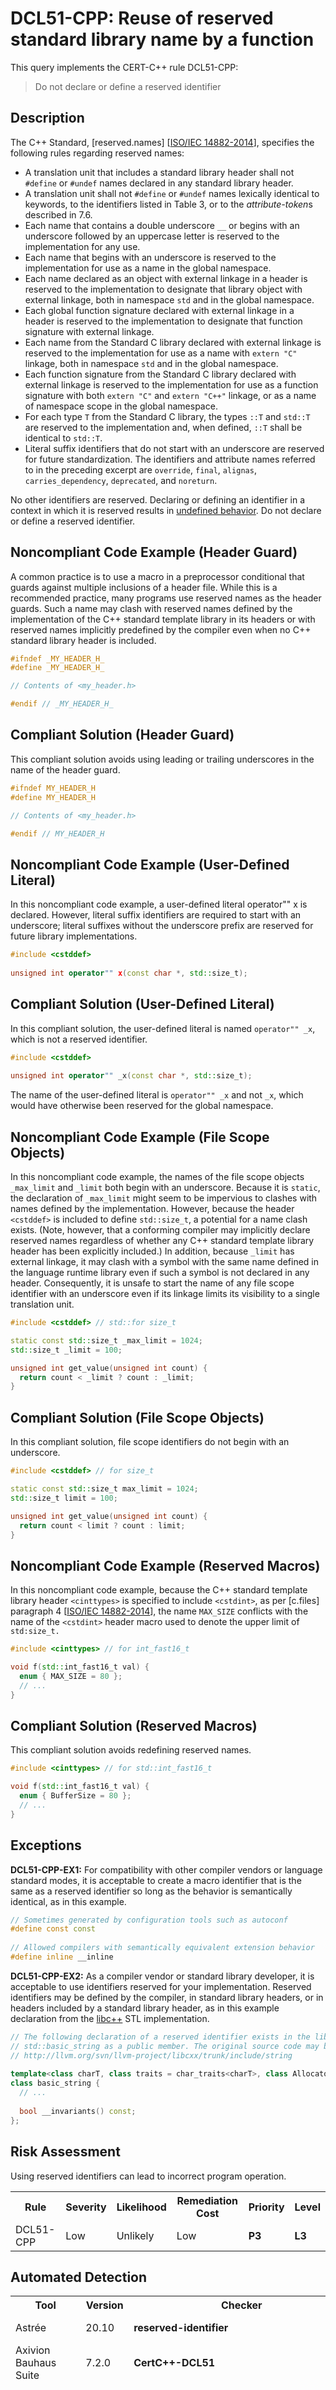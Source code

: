 # DCL51-CPP: Reuse of reserved standard library name by a function

This query implements the CERT-C++ rule DCL51-CPP:

> Do not declare or define a reserved identifier



## Description

The C++ Standard, \[reserved.names\] \[[ISO/IEC 14882-2014](https://wiki.sei.cmu.edu/confluence/display/cplusplus/AA.+Bibliography#AA.Bibliography-ISO%2FIEC14882-2014)\], specifies the following rules regarding reserved names:

> 

* A translation unit that includes a standard library header shall not `#define` or `#undef` names declared in any standard library header.
* A translation unit shall not `#define` or `#undef` names lexically identical to keywords, to the identifiers listed in Table 3, or to the *attribute-token*s described in 7.6.
* Each name that contains a double underscore `__` or begins with an underscore followed by an uppercase letter is reserved to the implementation for any use.
* Each name that begins with an underscore is reserved to the implementation for use as a name in the global namespace.
* Each name declared as an object with external linkage in a header is reserved to the implementation to designate that library object with external linkage, both in namespace `std` and in the global namespace.
* Each global function signature declared with external linkage in a header is reserved to the implementation to designate that function signature with external linkage.
* Each name from the Standard C library declared with external linkage is reserved to the implementation for use as a name with `extern "C"` linkage, both in namespace `std` and in the global namespace.
* Each function signature from the Standard C library declared with external linkage is reserved to the implementation for use as a function signature with both `extern "C"` and `extern "C++"` linkage, or as a name of namespace scope in the global namespace.
* For each type `T` from the Standard C library, the types `::T` and `std::T` are reserved to the implementation and, when defined, `::T` shall be identical to `std::T`.
* Literal suffix identifiers that do not start with an underscore are reserved for future standardization.
The identifiers and attribute names referred to in the preceding excerpt are `override`, `final`, `alignas`, `carries_dependency`, `deprecated`, and `noreturn`.

No other identifiers are reserved. Declaring or defining an identifier in a context in which it is reserved results in [undefined behavior](https://wiki.sei.cmu.edu/confluence/display/cplusplus/BB.+Definitions#BB.Definitions-undefinedbehavior). Do not declare or define a reserved identifier.

## Noncompliant Code Example (Header Guard)

A common practice is to use a macro in a preprocessor conditional that guards against multiple inclusions of a header file. While this is a recommended practice, many programs use reserved names as the header guards. Such a name may clash with reserved names defined by the implementation of the C++ standard template library in its headers or with reserved names implicitly predefined by the compiler even when no C++ standard library header is included.

```cpp
#ifndef _MY_HEADER_H_
#define _MY_HEADER_H_

// Contents of <my_header.h>

#endif // _MY_HEADER_H_

```

## Compliant Solution (Header Guard)

This compliant solution avoids using leading or trailing underscores in the name of the header guard.

```cpp
#ifndef MY_HEADER_H
#define MY_HEADER_H

// Contents of <my_header.h>

#endif // MY_HEADER_H

```

## Noncompliant Code Example (User-Defined Literal)

In this noncompliant code example, a user-defined literal operator"" x is declared. However, literal suffix identifiers are required to start with an underscore; literal suffixes without the underscore prefix are reserved for future library implementations.

```cpp
#include <cstddef>
 
unsigned int operator"" x(const char *, std::size_t);
```

## Compliant Solution (User-Defined Literal)

In this compliant solution, the user-defined literal is named `operator"" _x`, which is not a reserved identifier.

```cpp
#include <cstddef>
 
unsigned int operator"" _x(const char *, std::size_t);
```
The name of the user-defined literal is `operator"" _x` and not `_x`, which would have otherwise been reserved for the global namespace.

## Noncompliant Code Example (File Scope Objects)

In this noncompliant code example, the names of the file scope objects `_max_limit` and `_limit` both begin with an underscore. Because it is `static`, the declaration of `_max_limit` might seem to be impervious to clashes with names defined by the implementation. However, because the header `<cstddef>` is included to define `std::size_t`, a potential for a name clash exists. (Note, however, that a conforming compiler may implicitly declare reserved names regardless of whether any C++ standard template library header has been explicitly included.) In addition, because `_limit` has external linkage, it may clash with a symbol with the same name defined in the language runtime library even if such a symbol is not declared in any header. Consequently, it is unsafe to start the name of any file scope identifier with an underscore even if its linkage limits its visibility to a single translation unit.

```cpp
#include <cstddef> // std::for size_t

static const std::size_t _max_limit = 1024;
std::size_t _limit = 100;

unsigned int get_value(unsigned int count) {
  return count < _limit ? count : _limit;
}

```

## Compliant Solution (File Scope Objects)

In this compliant solution, file scope identifiers do not begin with an underscore.

```cpp
#include <cstddef> // for size_t

static const std::size_t max_limit = 1024;
std::size_t limit = 100;

unsigned int get_value(unsigned int count) {
  return count < limit ? count : limit;
}

```

## Noncompliant Code Example (Reserved Macros)

In this noncompliant code example, because the C++ standard template library header `<cinttypes>` is specified to include `<cstdint>`, as per \[c.files\] paragraph 4 \[[ISO/IEC 14882-2014](https://wiki.sei.cmu.edu/confluence/display/cplusplus/AA.+Bibliography#AA.Bibliography-ISO%2FIEC14882-2014)\], the name `MAX_SIZE` conflicts with the name of the `<cstdint>` header macro used to denote the upper limit of `std:size_t.`

```cpp
#include <cinttypes> // for int_fast16_t

void f(std::int_fast16_t val) {
  enum { MAX_SIZE = 80 };
  // ...
}

```

## Compliant Solution (Reserved Macros)

This compliant solution avoids redefining reserved names.

```cpp
#include <cinttypes> // for std::int_fast16_t

void f(std::int_fast16_t val) {
  enum { BufferSize = 80 };
  // ...
}
```

## Exceptions

**DCL51-CPP-EX1:** For compatibility with other compiler vendors or language standard modes, it is acceptable to create a macro identifier that is the same as a reserved identifier so long as the behavior is semantically identical, as in this example.

```cpp
// Sometimes generated by configuration tools such as autoconf
#define const const
 
// Allowed compilers with semantically equivalent extension behavior
#define inline __inline
```
**DCL51-CPP-EX2:** As a compiler vendor or standard library developer, it is acceptable to use identifiers reserved for your implementation. Reserved identifiers may be defined by the compiler, in standard library headers, or in headers included by a standard library header, as in this example declaration from the [libc++](https://wiki.sei.cmu.edu/confluence/display/cplusplus/BB.+Definitions#BB.Definitions-libcxx) STL implementation.

```cpp
// The following declaration of a reserved identifier exists in the libc++ implementation of
// std::basic_string as a public member. The original source code may be found at:
// http://llvm.org/svn/llvm-project/libcxx/trunk/include/string
 
template<class charT, class traits = char_traits<charT>, class Allocator = allocator<charT>>
class basic_string {
  // ...
 
  bool __invariants() const;
};
```

## Risk Assessment

Using reserved identifiers can lead to incorrect program operation.

<table> <tbody> <tr> <th> Rule </th> <th> Severity </th> <th> Likelihood </th> <th> Remediation Cost </th> <th> Priority </th> <th> Level </th> </tr> <tr> <td> DCL51-CPP </td> <td> Low </td> <td> Unlikely </td> <td> Low </td> <td> <strong>P3</strong> </td> <td> <strong>L3</strong> </td> </tr> </tbody> </table>


## Automated Detection

<table> <tbody> <tr> <th> Tool </th> <th> Version </th> <th> Checker </th> <th> Description </th> </tr> <tr> <td> <a> Astrée </a> </td> <td> 20.10 </td> <td> <strong>reserved-identifier</strong> </td> <td> Partially checked </td> </tr> <tr> <td> <a> Axivion Bauhaus Suite </a> </td> <td> 7.2.0 </td> <td> <strong>CertC++-DCL51</strong> </td> <td> </td> </tr> <tr> <td> <a> Clang </a> </td> <td> 3.9 </td> <td> <code>-Wreserved-id-macro</code> <code>-Wuser-defined-literals</code> </td> <td> The <code>-Wreserved-id-macro</code> flag is not enabled by default or with <code>-Wall</code> , but is enabled with <code>-Weverything</code> . This flag does not catch all instances of this rule, such as redefining reserved names. </td> </tr> <tr> <td> <a> CodeSonar </a> </td> <td> 7.0p0 </td> <td> <strong>LANG.ID.NU.MK</strong> <strong>LANG.STRUCT.DECL.RESERVED</strong> </td> <td> Macro name is C keyword Declaration of reserved name </td> </tr> <tr> <td> <a> Helix QAC </a> </td> <td> 2022.2 </td> <td> <strong>C++5003</strong> </td> <td> </td> </tr> <tr> <td> <a> Klocwork </a> </td> <td> 2022.2 </td> <td> <strong>MISRA.DEFINE.WRONGNAME</strong> <strong>MISRA.DEFINE.WRONGNAME.UNDERSCORE</strong> <strong>MISRA.UNDEF.WRONGNAME</strong> <strong>MISRA.UNDEF.WRONGNAME.UNDERSCORE</strong> <strong>MISRA.STDLIB.WRONGNAME</strong> <strong>MISRA.STDLIB.WRONGNAME.UNDERSCORE</strong> </td> <td> </td> </tr> <tr> <td> <a> LDRA tool suite </a> </td> <td> </td> <td> <strong>86 S, 218 S, 219 S, 580 S</strong> </td> <td> Fully implemented </td> </tr> <tr> <td> <a> Parasoft C/C++test </a> </td> <td> 2022.1 </td> <td> <strong>CERT_CPP-DCL51-a</strong> <strong>CERT_CPP-DCL51-b</strong> <strong>CERT_CPP-DCL51-c</strong> <strong>CERT_CPP-DCL51-d</strong> <strong>CERT_CPP-DCL51-e</strong> <strong>CERT_CPP-DCL51-f</strong> </td> <td> Do not \#define or \#undef identifiers with names which start with underscore Do not redefine reserved words Do not \#define nor \#undef identifier 'defined' The names of standard library macros, objects and functions shall not be reused The names of standard library macros, objects and functions shall not be reused (C90) The names of standard library macros, objects and functions shall not be reused (C99) </td> </tr> <tr> <td> <a> Polyspace Bug Finder </a> </td> <td> R2022a </td> <td> <a> CERT C++: DCL51-CPP </a> </td> <td> Checks for redefinitions of reserved identifiers (rule partially covered) </td> </tr> <tr> <td> <a> PRQA QA-C++ </a> </td> <td> 4.4 </td> <td> <strong>5003</strong> </td> <td> </td> </tr> <tr> <td> <a> PVS-Studio </a> </td> <td> 7.19 </td> <td> <strong><a>V1059</a></strong> </td> <td> </td> </tr> <tr> <td> <a> RuleChecker </a> </td> <td> 20.10 </td> <td> <strong>reserved-identifier</strong> </td> <td> Partially checked </td> </tr> <tr> <td> <a> SonarQube C/C++ Plugin </a> </td> <td> 4.10 </td> <td> <strong><a>978</a></strong> </td> <td> </td> </tr> </tbody> </table>


## Related Vulnerabilities

Search for [vulnerabilities](https://wiki.sei.cmu.edu/confluence/display/cplusplus/BB.+Definitions#BB.Definitions-vulnerabilit) resulting from the violation of this rule on the [CERT website](https://www.kb.cert.org/vulnotes/bymetric?searchview&query=FIELD+KEYWORDS+contains+DCL32-CPP).

## Related Guidelines

<table> <tbody> <tr> <td> <a> SEI CERT C++ Coding Standard </a> </td> <td> <a> DCL58-CPP. Do not modify the standard namespaces </a> </td> </tr> <tr> <td> <a> SEI CERT C Coding Standard </a> </td> <td> <a> DCL37-C. Do not declare or define a reserved identifier </a> <a> PRE06-C. Enclose header files in an include guard </a> </td> </tr> <tr> <td> <a> MISRA C++:2008 </a> </td> <td> Rule 17-0-1 </td> </tr> </tbody> </table>


## Bibliography

<table> <tbody> <tr> <td> \[ <a> ISO/IEC 14882-2014 </a> \] </td> <td> Subclause 17.6.4.3, "Reserved Names" </td> </tr> <tr> <td> \[ <a> ISO/IEC 9899:2011 </a> \] </td> <td> Subclause 7.1.3, "Reserved Identifiers" </td> </tr> </tbody> </table>


## Implementation notes

None

## References

* CERT-C++: [DCL51-CPP: Do not declare or define a reserved identifier](https://wiki.sei.cmu.edu/confluence/pages/viewpage.action?pageId=88046682)
